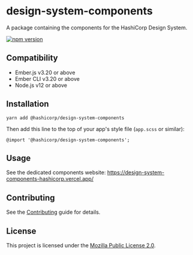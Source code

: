 design-system-components
==============================================================================

A package containing the components for the HashiCorp Design System.

[![npm version](https://badge.fury.io/js/%40hashicorp%2Fdesign-system-components.svg)](https://badge.fury.io/js/%40hashicorp%2Fdesign-system-components)


Compatibility
------------------------------------------------------------------------------

* Ember.js v3.20 or above
* Ember CLI v3.20 or above
* Node.js v12 or above


Installation
------------------------------------------------------------------------------

```
yarn add @hashicorp/design-system-components
```

Then add this line to the top of your app's style file (`app.scss` or similar):

```
@import '@hashicorp/design-system-components';
```

Usage
------------------------------------------------------------------------------

See the dedicated components website: https://design-system-components-hashicorp.vercel.app/


Contributing
------------------------------------------------------------------------------

See the [Contributing](CONTRIBUTING.md) guide for details.


License
------------------------------------------------------------------------------

This project is licensed under the [Mozilla Public License 2.0](LICENSE.md).
